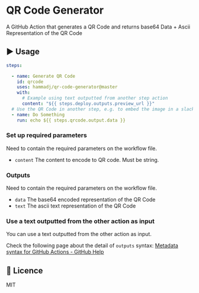 # QR Code Generator
A GitHub Action that generates a QR Code and returns base64 Data + Ascii Representation of the QR Code

## :arrow_forward: Usage
```yml
steps:

  - name: Generate QR Code
    id: qrcode
    uses: hammadj/qr-code-generator@master
    with:
      # Example using text outputted from another step action
      content: "${{ steps.deploy.outputs.preview_url }}"
  # Use the QR Code in another step, e.g. to embed the image in a slack message
  - name: Do Something
    run: echo ${{ steps.qrcode.output.data }}
```

### Set up required parameters
Need to contain the required parameters on the workflow file.

- `content` The content to encode to QR code. Must be string.

### Outputs
Need to contain the required parameters on the workflow file.

- `data` The base64 encoded representation of the QR Code
- `text` The ascii text representation of the QR Code


### Use a text outputted from the other action as input
You can use a text outputted from the other action as input.

Check the following page about the detail of `outputs` syntax: [Metadata syntax for GitHub Actions - GitHub Help](https://help.github.com/en/actions/building-actions/metadata-syntax-for-github-actions#outputs)

## :memo: Licence
MIT
